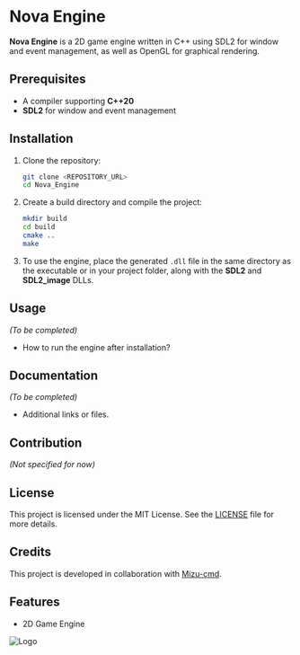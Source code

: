 # Nova Engine

**Nova Engine** is a 2D game engine written in C++ using SDL2 for window and event management, as well as OpenGL for graphical rendering.

## Prerequisites

- A compiler supporting **C++20**
- **SDL2** for window and event management

## Installation

1. Clone the repository:
   ```bash
   git clone <REPOSITORY_URL>
   cd Nova_Engine
   ```

2. Create a build directory and compile the project:
   ```bash
   mkdir build
   cd build
   cmake ..
   make
   ```

3. To use the engine, place the generated `.dll` file in the same directory as the executable or in your project folder, along with the **SDL2** and **SDL2_image** DLLs.

## Usage

*(To be completed)*  
- How to run the engine after installation?

## Documentation

*(To be completed)*  
- Additional links or files.

## Contribution

*(Not specified for now)*

## License

This project is licensed under the MIT License. See the [LICENSE](LICENSE) file for more details.

## Credits

This project is developed in collaboration with [Mizu-cmd](https://github.com/Mizu-cmd).

## Features

- 2D Game Engine

![Logo](path/to/your/logo.png)  <!-- Replace with the path to your logo -->
